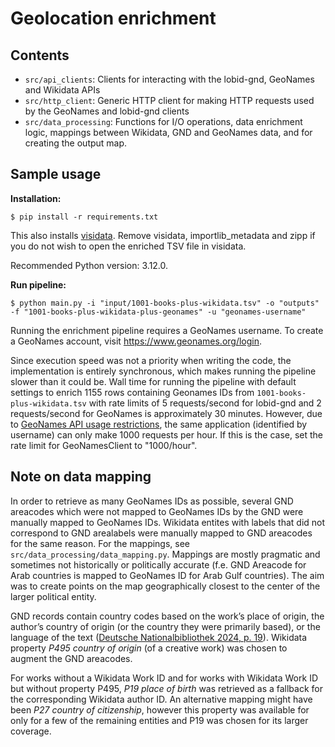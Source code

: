 # Geolocation enrichment 

## Contents

- `src/api_clients`: Clients for interacting with the lobid-gnd, GeoNames and Wikidata APIs 
- `src/http_client`: Generic HTTP client for making HTTP requests used by the GeoNames and lobid-gnd clients
- `src/data_processing`: Functions for I/O operations, data enrichment logic, mappings between Wikidata, GND and GeoNames data, and for creating the output map.

## Sample usage

**Installation:**

`$ pip install -r requirements.txt`

This also installs [visidata](https://github.com/saulpw/visidata). Remove visidata, importlib_metadata and zipp if you do not wish to open the enriched TSV file in visidata.

Recommended Python version: 3.12.0.

**Run pipeline:**

`$ python main.py -i "input/1001-books-plus-wikidata.tsv" -o "outputs" -f "1001-books-plus-wikidata-plus-geonames" -u "geonames-username"`

Running the enrichment pipeline requires a GeoNames username. To create a GeoNames account, visit https://www.geonames.org/login. 

Since execution speed was not a priority when writing the code, the implementation is entirely synchronous, which makes running the pipeline slower than it could be. Wall time for running the pipeline with default settings to enrich 1155 rows containing Geonames IDs from `1001-books-plus-wikidata.tsv` with rate limits of 5 requests/second for lobid-gnd and 2 requests/second for GeoNames is approximately 30 minutes. However, due to [GeoNames API usage restrictions](https://www.geonames.org/export/), the same application (identified by username) can only make 1000 requests per hour. If this is the case, set the rate limit for GeoNamesClient to "1000/hour". 

## Note on data mapping

In order to retrieve as many GeoNames IDs as possible, several GND areacodes which were not mapped to GeoNames IDs by the GND were manually mapped to GeoNames IDs. Wikidata entites with labels that did not correspond to GND arealabels were manually mapped to GND areacodes for the same reason. For the mappings, see `src/data_processing/data_mapping.py`. Mappings are mostly pragmatic and sometimes not historically or politically accurate (f.e. GND Areacode for Arab countries is mapped to GeoNames ID for Arab Gulf countries). The aim was to create points on the map geographically closest to the center of the larger political entity. 

GND records contain country codes based on the work’s place of origin, the author’s country of origin (or the country they were primarily based), or the language of the text ([Deutsche Nationalbibliothek 2024, p. 19](file:///Users/lipogg/Downloads/laendercodeleitfaden-3.pdf)). Wikidata property *P495 country of origin* (of a creative work) was chosen to augment the GND areacodes. 

For works without a Wikidata Work ID and for works with Wikidata Work ID but without property P495, *P19 place of birth* was retrieved as a fallback for the corresponding Wikidata author ID. An alternative mapping might have been *P27 country of citizenship*, however this property was available for only for a few of the remaining entities and P19 was chosen for its larger coverage.